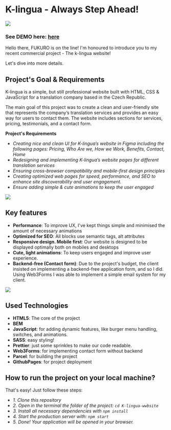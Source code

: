 # K-lingua - Always Step Ahead!

![](https://imgur.com/bWIgVsE.gif)

### See DEMO here: [here](https://anderzerfall.github.io/K-lingua-website/index.html)

Hello there, FUKURO is on the line!
I'm honoured to introduce you to my recent commercial project - The k-lingua website!

Let's dive into more details.

## Project's Goal & Requirements

K-lingua is a simple, but still professional website built with HTML, CSS & JavaScript for a translation company based in the Czech Republic.

The main goal of this project was to create a clean and user-friendly site that represents the company’s translation services and provides an easy way for users to contact them. The website includes sections for services, pricing, testimonials, and a contact form.

**Project's Requirements**

- _Creating nice and clean UI for K-lingua’s website in Figma including the following pages: Pricing, Who Are we, How we Work, Benefits, Contact, Home_
- _Redesigning and implementing K-lingua’s website pages for different translation services_
- _Ensuring cross-browser compatibility and mobile-first design principles_
- _Creating optimized web pages for speed, performance, and SEO to enhance site discoverability and user engagement._
- _Ensure adding simple & cute animations to keep the user engaged_

![](https://imgur.com/pOMfHtQ.gif)

## Key features

- **Performance**: To improve UX, I've kept things simple and minimised the amount of necessary animations
- **Optimized for SEO**: All blocks use semantic tags, alt attributes
- **Responsive design. Mobile first**: Our website is designed to be displayed optimally both on mobiles and desktops
- **Cute, light animations**: To keep users engaged and improve user experience.
- **Backend-free (Contact form)**: Due to the project's budget, the client insisted on implementing a backend-free application form, and so I did. Using Web3Forms I was able to implement a simple email system for my client.

![](https://imgur.com/Ef3yerr.gif)

## Used Technologies

- **HTML5**: The core of the project
- **BEM**
- **JavaScript**: for adding dynamic features, like burger menu handling, switches, and animations.
- **SASS**: easy styling!
- **Prettier**: just some sprinkles to make our code readable.
- **Web3Forms**: for implementing contact form without backend
- **Parcel**: for building the project
- **GithubPages**: for project deployment

## How to run the project on your local machine?

That's easy! Just follow these steps:

- _1. Clone this repository_
- _2. Open in the terminal the folder of the project: `cd K-lingua-wwbsite`_
- _3. Install all necessary dependencies with `npm install`_
- _4. Start the production server with: `npm start`_
- _5. Done! Your application will be opened in your browser._

